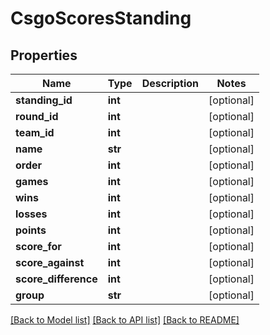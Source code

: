 # CsgoScoresStanding

## Properties
Name | Type | Description | Notes
------------ | ------------- | ------------- | -------------
**standing_id** | **int** |  | [optional] 
**round_id** | **int** |  | [optional] 
**team_id** | **int** |  | [optional] 
**name** | **str** |  | [optional] 
**order** | **int** |  | [optional] 
**games** | **int** |  | [optional] 
**wins** | **int** |  | [optional] 
**losses** | **int** |  | [optional] 
**points** | **int** |  | [optional] 
**score_for** | **int** |  | [optional] 
**score_against** | **int** |  | [optional] 
**score_difference** | **int** |  | [optional] 
**group** | **str** |  | [optional] 

[[Back to Model list]](../README.md#documentation-for-models) [[Back to API list]](../README.md#documentation-for-api-endpoints) [[Back to README]](../README.md)

